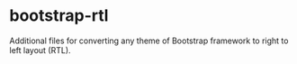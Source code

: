 bootstrap-rtl
=============

Additional files for converting any theme of Bootstrap framework to right to left layout (RTL).
